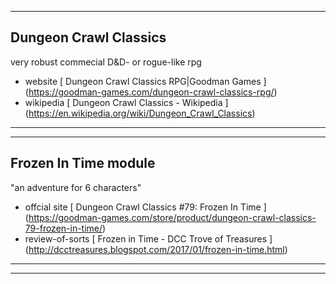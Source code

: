 

---
## Dungeon Crawl Classics ##

very robust commecial D&D- or rogue-like rpg  

- website [ Dungeon Crawl Classics RPG|Goodman Games ] (https://goodman-games.com/dungeon-crawl-classics-rpg/)
- wikipedia [ Dungeon Crawl Classics - Wikipedia ] (https://en.wikipedia.org/wiki/Dungeon_Crawl_Classics)

---
---
## Frozen In Time module ##

"an adventure for 6 characters"
- offcial site [ Dungeon Crawl Classics #79: Frozen In Time ] (https://goodman-games.com/store/product/dungeon-crawl-classics-79-frozen-in-time/)
- review-of-sorts [ Frozen in Time - DCC Trove of Treasures ] (http://dcctreasures.blogspot.com/2017/01/frozen-in-time.html)




---
---
